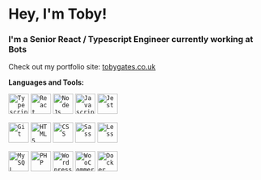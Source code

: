 # Hey, I'm Toby!

### I'm a Senior React / Typescript Engineer currently working at Bots

Check out my portfolio site: [tobygates.co.uk](https://tobygates.co.uk/)

**Languages and Tools:**  

<code><img alt="Typescript" height="40" src="https://cdn.jsdelivr.net/gh/devicons/devicon/icons/typescript/typescript-original.svg"></code>
<code><img alt="React" height="40" src="https://cdn.jsdelivr.net/gh/devicons/devicon/icons/react/react-original.svg"></code>
<code><img alt="NodeJs" height="40" src="https://cdn.jsdelivr.net/gh/devicons/devicon/icons/nodejs/nodejs-plain.svg" /></code>
<code><img alt="Javascript" height="40" src="https://cdn.jsdelivr.net/gh/devicons/devicon/icons/javascript/javascript-original.svg" /></code>
<code><img alt="Jest" height="40" src="https://cdn.jsdelivr.net/gh/devicons/devicon/icons/jest/jest-plain.svg"></code>

<code><img alt="Git" height="40" src="https://cdn.jsdelivr.net/gh/devicons/devicon/icons/git/git-original.svg"></code>
<code><img alt="HTML5" height="40" src="https://cdn.jsdelivr.net/gh/devicons/devicon/icons/html5/html5-original.svg"></code>
<code><img alt="CSS" height="40" src="https://cdn.jsdelivr.net/gh/devicons/devicon/icons/css3/css3-original.svg"></code>
<code><img alt="Sass" height="40" src="https://cdn.jsdelivr.net/gh/devicons/devicon/icons/sass/sass-original.svg"></code>
<code><img alt="Less" height="40" src="https://cdn.jsdelivr.net/gh/devicons/devicon/icons/less/less-plain-wordmark.svg"></code>

<code><img alt="MySQL" height="40" src="https://cdn.jsdelivr.net/gh/devicons/devicon/icons/mysql/mysql-plain-wordmark.svg"></code>
<code><img alt="PHP" height="40" src="https://cdn.jsdelivr.net/gh/devicons/devicon/icons/php/php-plain.svg"></code>
<code><img alt="Wordpress" height="40" src="https://cdn.jsdelivr.net/gh/devicons/devicon/icons/wordpress/wordpress-plain.svg"></code>
<code><img alt="WooCommerce" height="40" src="https://cdn.jsdelivr.net/gh/devicons/devicon/icons/woocommerce/woocommerce-original.svg"></code>
<code><img alt="Docker" height="40" src="https://cdn.jsdelivr.net/gh/devicons/devicon/icons/docker/docker-plain.svg"></code>


